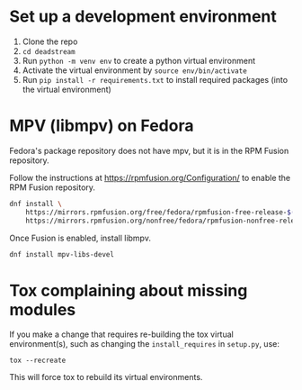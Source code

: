 # Set up a development environment

1. Clone the repo
2. `cd deadstream`
2. Run `python -m venv env` to create a python virtual environment
3. Activate the virtual environment by `source env/bin/activate`
4. Run `pip install -r requirements.txt` to install required packages (into the virtual environment)

# MPV (libmpv) on Fedora

Fedora's package repository does not have mpv, but it is in the RPM Fusion repository.

Follow the instructions at https://rpmfusion.org/Configuration/ to enable the RPM Fusion
repository.

```bash
dnf install \
    https://mirrors.rpmfusion.org/free/fedora/rpmfusion-free-release-$(rpm -E %fedora).noarch.rpm \
    https://mirrors.rpmfusion.org/nonfree/fedora/rpmfusion-nonfree-release-$(rpm -E %fedora).noarch.rpm
```

Once Fusion is enabled, install libmpv.

```bash
dnf install mpv-libs-devel
```

# Tox complaining about missing modules

If you make a change that requires re-building the tox virtual environment(s),
such as changing the `install_requires` in `setup.py`, use:

```
tox --recreate
```

This will force tox to rebuild its virtual environments.
